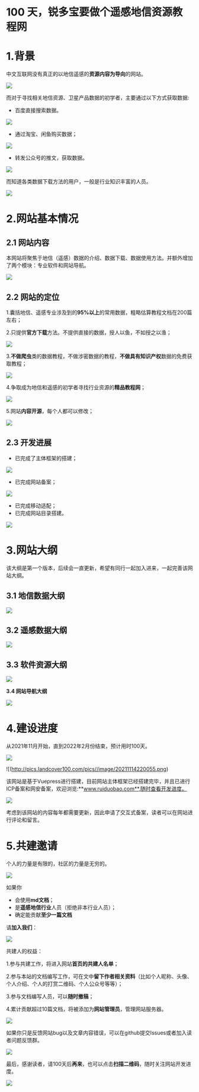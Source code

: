 # 100 天，锐多宝要做个遥感地信资源教程网

# 1.背景

中文互联网没有真正的以地信遥感的**资源内容为导向**的网站。

![](http://pics.landcover100.com/pics//image/20211114210523.png)

而对于寻找相关地信资源、卫星产品数据的初学者，主要通过以下方式获取数据:

- 百度直接搜索数据。

![](http://pics.landcover100.com/pics//image/20211114210420.png)

- 通过淘宝、闲鱼购买数据；

![](http://pics.landcover100.com/pics//image/20211114224718.png)

- 转发公众号的推文，获取数据。

![](http://pics.landcover100.com/pics//image/20211114210707.png)

而知道各类数据下载方法的用户，一般是行业知识丰富的人员。

![](http://pics.landcover100.com/pics//image/20211114205712.png)

# 2.网站基本情况

## 2.1 网站内容

本网站将聚焦于地信（遥感）数据的介绍、数据下载、数据使用方法。并额外增加了两个模块：专业软件和网站导航。



![](http://pics.landcover100.com/pics//image/20211114211135.png)

## 2.2 网站的定位

1.囊括地信、遥感专业涉及到的**95%以上**的常用数据，粗略估算教程文档在200篇左右；

2.只提供**官方下载**方法。不提供直接的数据，授人以鱼，不如授之以渔；

![](http://pics.landcover100.com/pics//image/20211114212107.png)

3.**不做爬虫**类的数据教程，不做涉密数据的教程，**不做具有知识产权**数据的免费获取教程；

![](http://pics.landcover100.com/pics//image/20211114223302.png)

4.争取成为地信和遥感的初学者寻找行业资源的**精品教程网**；

![](http://pics.landcover100.com/pics//image/20211114213328.png)

5.网站**内容开源**，每个人都可以修改；

![](http://pics.landcover100.com/pics//image/20211114213404.png)

## 2.3 开发进展

- 已完成了主体框架的搭建；

![](http://pics.landcover100.com/pics//image/20211114225812.png)

- 已完成网站备案；

![](http://pics.landcover100.com/pics//image/20211114225715.png)

- 已完成移动适配；
- 已完成网站目录搭建。

![](http://pics.landcover100.com/pics//image/540b892c134f3c903ba0d3f29c5704d.jpg)

# 3.网站大纲

该大纲是第一个版本，后续会一直更新，希望有同行一起加入进来，一起完善该网站大纲。

## 3.1 地信数据大纲

![](http://pics.landcover100.com/pics//image/地信数据.png)

## 3.2 遥感数据大纲

![](http://pics.landcover100.com/pics//image/遥感数据.png)

## 3.3 软件资源大纲



![](http://pics.landcover100.com/pics//image/软件资源.png)

**3.4 网站导航大纲**

![](http://pics.landcover100.com/pics//image/网站导航.png)

# 4.建设进度

从2021年11月开始，直到2022年2月份结束，预计用时100天。

![](http://pics.landcover100.com/pics//image/20211114220416.png)

![(http://pics.landcover100.com/pics//image/20211114220055.png)

该网站是基于Vuepress进行搭建，目前网站主体框架已经搭建完毕，并且已进行ICP备案和网安备案，欢迎浏览:**www.ruiduobao.com**,随时查看开发进度。

![](http://pics.landcover100.com/pics//image/20211114220808.png)

考虑到该网站的内容每年都需要更新，因此申请了交互式备案，读者可以在网站进行评论和留言。

# 5.共建邀请

个人的力量是有限的，社区的力量是无穷的。

![](http://pics.landcover100.com/pics//image/20211114221312.png)

如果你

- 会使用**md文档**；
- 是**遥感地信行业**人员（拒绝非本行业人员）；
- 确定能贡献**至少一篇文档**

请**加入我们**：

![](http://pics.landcover100.com/pics//image/20086e653b8910547db0dccbc56dbcf.jpg)

共建人的权益：

1.参与共建工作，将进入网站**首页的共建人名单**；

2.参与本站的文档编写工作，可在文中**留下作者相关资料**（比如个人昵称、头像、个人介绍、个人的打赏二维码、个人公众号等等）；

3.参与文档编写人员，可以**随时撤稿**；

4.累计贡献超过10篇文档，将被添加为**网站管理员**，管理网站服务器。

![](http://pics.landcover100.com/pics//image/20211114224504.png)

如果你只是反馈网站bug以及文章内容错误，可以在github提交Issues或者加入读者问题反馈群。

![](http://pics.landcover100.com/pics//image/3e0a1f77eeee922cb453a7edec706f1.jpg)



最后，感谢读者，请100天后**再来**，也可以点击**扫描二维码**，随时关注网站开发进度。

![](http://pics.landcover100.com/pics//image/20211114225257.png)